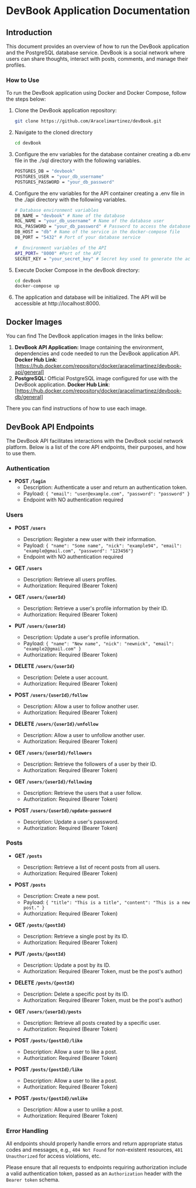 # DevBook Application Documentation

## Introduction
This document provides an overview of how to run the DevBook application and the PostgreSQL database service. DevBook is a social network where users can share thoughts, interact with posts, comments, and manage their profiles.

### How to Use
To run the DevBook application using Docker and Docker Compose, follow the steps below:

  1. Clone the DevBook application repository:
      ```bash
      git clone https://github.com/Aracelimartinez/devBook.git
      ```
  2. Navigate to the cloned directory
      ```bash
      cd devBook
      ```
  3. Configure the env variables for the database container creating a db.env file in the ./sql directory with the following variables.
      ```bash
      POSTGRES_DB = "devbook"
      POSTGRES_USER = "your_db_username"
      POSTGRES_PASSWORD = "your_db_password"
      ```
  4. Configure the env variables for the API container creating a .env file in the ./api directory with the following variables.
      ```bash
      # Database environment variables
      DB_NAME = "devbook" # Name of the database
      ROL_NAME = "your_db_username" # Name of the database user
      ROL_PASSWORD = "your_db_password" # Password to access the database
      DB_HOST = "db" # Name of the service in the docker-compose file
      DB_PORT = "5432" # Port of your database service

      #  Environment variables of the API
      API_PORT= "8000" #Port of the API
      SECRET_KEY = "your_secret_key" # Secret key used to generate the access token for users
      ```

  5. Execute Docker Compose in the devBook directory:
      ```bash
      cd devBook
      docker-compose up
      ```
  3. The application and database will be initialized. The API will be accessible at http://localhost:8000.

## Docker Images
You can find The DevBook application images in the links bellow:

1. **DevBook API Application:** Image containing the environment, dependencies and code needed to run the DevBook application API.
**Docker Hub Link**: [https://hub.docker.com/repository/docker/aracelimartinez/devbook-api/general]
2. **PostgreSQL:** Official PostgreSQL image configured for use with the DevBook application.
**Docker Hub Link**: [https://hub.docker.com/repository/docker/aracelimartinez/devbook-db/general]

There you can find instructions of how to use each image.

## DevBook API Endpoints

The DevBook API facilitates interactions with the DevBook social network platform. Below is a list of the core API endpoints, their purposes, and how to use them.

### Authentication

- **POST `/login`**
  - Description: Authenticate a user and return an authentication token.
  - Payload: `{ "email": "user@example.com", "password": "password" }`
  - Endpoint with NO authentication required

### Users

- **POST `/users`**
  - Description: Register a new user with their information.
  - Payload: `{ "name": "Some name", "nick": "example94", "email": "example@gmail.com", "password": "123456"}`
  - Endpoint with NO authentication required

- **GET `/users`**
  - Description: Retrieve all users profiles.
  - Authorization: Required (Bearer Token)

- **GET `/users/{userId}`**
  - Description: Retrieve a user's profile information by their ID.
  - Authorization: Required (Bearer Token)

- **PUT `/users/{userId}`**
  - Description: Update a user's profile information.
  - Payload: `{ "name": "New name", "nick": "newnick", "email": "example2@gmail.com" }`
  - Authorization: Required (Bearer Token)

- **DELETE `/users/{userId}`**
  - Description: Delete a user account.
  - Authorization: Required (Bearer Token)

- **POST `/users/{userId}/follow`**
  - Description: Allow a user to follow another user.
  - Authorization: Required (Bearer Token)

- **DELETE `/users/{userId}/unfollow`**
  - Description: Allow a user to unfollow another user.
  - Authorization: Required (Bearer Token)

- **GET `/users/{userId}/followers`**
  - Description: Retrieve the followers of a user by their ID.
  - Authorization: Required (Bearer Token)

- **GET `/users/{userId}/following`**
  - Description: Retrieve the users that a user follow.
  - Authorization: Required (Bearer Token)

- **POST `/users/{userId}/update-password`**
  - Description: Update a user's password.
  - Authorization: Required (Bearer Token)

### Posts

- **GET `/posts`**
  - Description: Retrieve a list of recent posts from all users.
  - Authorization: Required (Bearer Token)

- **POST `/posts`**
  - Description: Create a new post.
  - Payload: `{ "title": "This is a title", "content": "This is a new post." }`
  - Authorization: Required (Bearer Token)

- **GET `/posts/{postId}`**
  - Description: Retrieve a single post by its ID.
  - Authorization: Required (Bearer Token)

- **PUT `/posts/{postId}`**
  - Description: Update a post by its ID.
  - Authorization: Required (Bearer Token, must be the post's author)

- **DELETE `/posts/{postId}`**
  - Description: Delete a specific post by its ID.
  - Authorization: Required (Bearer Token, must be the post's author)

- **GET `/users/{userId}/posts`**
  - Description: Retrieve all posts created by a specific user.
  - Authorization: Required (Bearer Token)

- **POST `/posts/{postId}/like`**
  - Description: Allow a user to like a post.
  - Authorization: Required (Bearer Token)

- **POST `/posts/{postId}/like`**
  - Description: Allow a user to like a post.
  - Authorization: Required (Bearer Token)

- **POST `/posts/{postId}/unlike`**
  - Description: Allow a user to unlike a post.
  - Authorization: Required (Bearer Token)

### Error Handling

All endpoints should properly handle errors and return appropriate status codes and messages, e.g., `404 Not Found` for non-existent resources, `401 Unauthorized` for access violations, etc.

Please ensure that all requests to endpoints requiring authorization include a valid authentication token, passed as an `Authorization` header with the `Bearer token` schema.
